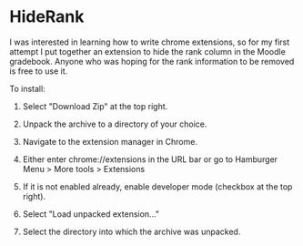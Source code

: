 # HideRank
I was interested in learning how to write chrome extensions, so for my first attempt I put together an extension to hide the rank column in the Moodle gradebook.
Anyone who was hoping for the rank information to be removed is free to use it.


To install:

1. Select "Download Zip" at the top right.

2. Unpack the archive to a directory of your choice.

3. Navigate to the extension manager in Chrome.

4. Either enter chrome://extensions in the URL bar or go to Hamburger Menu > More tools > Extensions

5. If it is not enabled already, enable developer mode (checkbox at the top right).

6. Select "Load unpacked extension..."

7. Select the directory into which the archive was unpacked.
